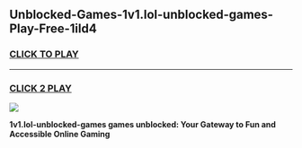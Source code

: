 
## Unblocked-Games-1v1.lol-unblocked-games-Play-Free-1ild4
<h3>
<a href="https://premium76.site?title=1v1.lol-unblocked-games&ref=10A">CLICK TO PLAY</a></h3>
<hr>

<h3>
<a href="https://premium76.site?title=1v1.lol-unblocked-games&ref=10A">CLICK 2 PLAY</a>
  
</h3>

<a href="https://premium76.site?title=1v1.lol-unblocked-games&ref=10A"><img src="https://clearcache.store/games.png"></a>


**1v1.lol-unblocked-games games unblocked: Your Gateway to Fun and Accessible Online Gaming**
